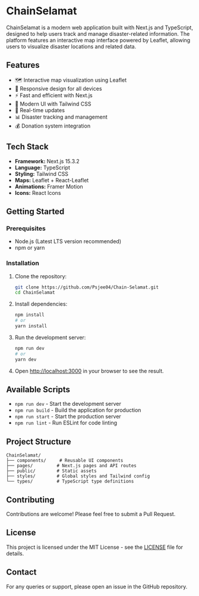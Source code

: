 # ChainSelamat

ChainSelamat is a modern web application built with Next.js and TypeScript, designed to help users track and manage disaster-related information. The platform features an interactive map interface powered by Leaflet, allowing users to visualize disaster locations and related data.

## Features

- 🗺️ Interactive map visualization using Leaflet
- 📱 Responsive design for all devices
- ⚡ Fast and efficient with Next.js
- 🎨 Modern UI with Tailwind CSS
- 🔄 Real-time updates
- 📊 Disaster tracking and management
- 💰 Donation system integration

## Tech Stack

- **Framework:** Next.js 15.3.2
- **Language:** TypeScript
- **Styling:** Tailwind CSS
- **Maps:** Leaflet + React-Leaflet
- **Animations:** Framer Motion
- **Icons:** React Icons

## Getting Started

### Prerequisites

- Node.js (Latest LTS version recommended)
- npm or yarn

### Installation

1. Clone the repository:
   ```bash
   git clone https://github.com/Psjee04/Chain-Selamat.git
   cd ChainSelamat
   ```

2. Install dependencies:
   ```bash
   npm install
   # or
   yarn install
   ```

3. Run the development server:
   ```bash
   npm run dev
   # or
   yarn dev
   ```

4. Open [http://localhost:3000](http://localhost:3000) in your browser to see the result.

## Available Scripts

- `npm run dev` - Start the development server
- `npm run build` - Build the application for production
- `npm run start` - Start the production server
- `npm run lint` - Run ESLint for code linting

## Project Structure

```
ChainSelamat/
├── components/     # Reusable UI components
├── pages/         # Next.js pages and API routes
├── public/        # Static assets
├── styles/        # Global styles and Tailwind config
└── types/         # TypeScript type definitions
```

## Contributing

Contributions are welcome! Please feel free to submit a Pull Request.

## License

This project is licensed under the MIT License - see the [LICENSE](LICENSE) file for details.

## Contact

For any queries or support, please open an issue in the GitHub repository.